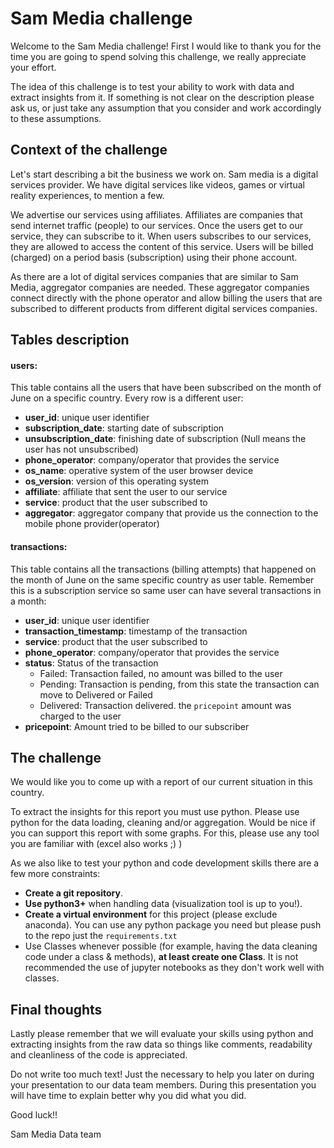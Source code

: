 # Sam Media challenge
Welcome to the Sam Media challenge! First I would like to thank you for the time you are going to spend solving this challenge, we really appreciate your effort.

The idea of this challenge is to test your ability to work with data and extract insights from it.
If something is not clear on the description please ask us, or just take any assumption that you consider and work accordingly to these assumptions.

## Context of the challenge
Let's start describing a bit the business we work on. 
Sam media is a digital services provider. We have digital services like videos, games or virtual reality experiences, to mention a few.

We advertise our services using affiliates. Affiliates are companies that send internet traffic (people) to our services. Once the users get
to our service, they can subscribe to it. When users subscribes to our services, they are allowed to access the content of this 
service. Users will be billed (charged) on a period basis (subscription) using their phone account.

As there are a lot of digital services companies that are similar to Sam Media, aggregator companies are needed. These aggregator companies connect directly
with the phone operator and allow billing the users that are subscribed to different products from different digital services companies. 

## Tables description
#### users:
This table contains all the users that have been subscribed on the month of June on a specific country. Every row is a different user:
* **user_id**: unique user identifier
* **subscription_date**: starting date of subscription
* **unsubscription_date**: finishing date of subscription (Null means the user has not unsubscribed)
* **phone_operator**: company/operator that provides the service
* **os_name**: operative system of the user browser device
* **os_version**: version of this operating system
* **affiliate**: affiliate that sent the user to our service
* **service**: product that the user subscribed to
* **aggregator**: aggregator company that provide us the connection to the mobile phone provider(operator)

#### transactions:
This table contains all the transactions (billing attempts) that happened on the month of June on the same specific country
as user table. Remember this is a subscription service so same user can have several transactions in a month:
* **user_id**: unique user identifier
* **transaction_timestamp**: timestamp of the transaction
* **service**: product that the user subscribed to
* **phone_operator**: company/operator that provides the service
* **status**: Status of the transaction
  * Failed: Transaction failed, no amount was billed to the user
  * Pending: Transaction is pending, from this state the transaction can move to Delivered or Failed
  * Delivered: Transaction delivered. the `pricepoint` amount was charged to the user
* **pricepoint**: Amount tried to be billed to our subscriber

## The challenge

We would like you to come up with a report of our current situation in this country. 

To extract the insights for this report you must use python. Please use python for the data loading,
cleaning and/or aggregation. Would be nice if you can support this report with some graphs. For this, please use any tool 
you are familiar with (excel also works ;) )

As we also like to test your python and code development skills there are a few more constraints:

- **Create a git repository**.
- **Use python3+** when handling data (visualization tool is up to you!).
- **Create a virtual environment** for this project (please exclude anaconda). You can use any python package you need but please push to the repo just the `requirements.txt`
- Use Classes whenever possible (for example, having the data cleaning code under a class & methods), **at least create one Class**. It is not recommended the use of jupyter notebooks as they don't work well with classes.

## Final thoughts
Lastly please remember that we will evaluate your skills using python and extracting insights from the raw data so things 
like comments, readability and cleanliness of the code is appreciated.

Do not write too much text! Just the necessary to help you later on during your presentation to our data team members.
During this presentation you will have time to explain better why you did what you did. 

Good luck!!

Sam Media Data team